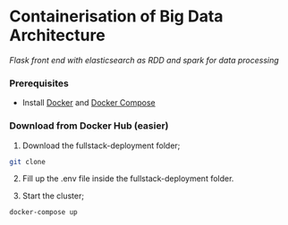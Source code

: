
# Containerisation of Big Data Architecture
*Flask front end with elasticsearch as RDD and spark for data processing*
### Prerequisites

 - Install [Docker](https://docs.docker.com/get-docker/) and [Docker Compose](https://docs.docker.com/compose/install/)


### Download from Docker Hub (easier)

1. Download the fullstack-deployment folder;

```bash
git clone

```
2. Fill up the .env file inside the fullstack-deployment folder.

3. Start the cluster;

```bash
docker-compose up

```
